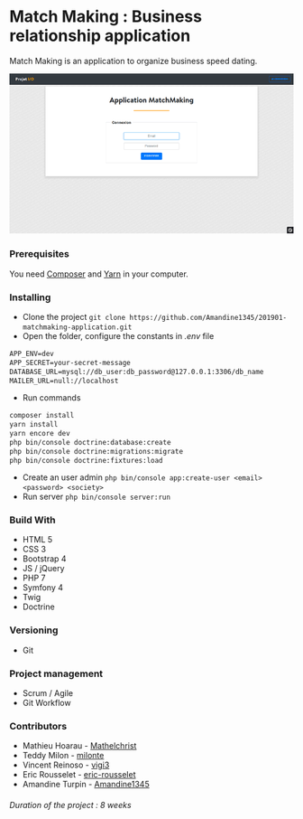 # Match Making : Business relationship application

Match Making is an application to organize business speed dating.

![MatchMaking](201811-matchmaking.gif)

### Prerequisites

You need [Composer](https://getcomposer.org/download/) and [Yarn](https://yarnpkg.com/fr/docs/install#debian-stable) in your computer.

### Installing

* Clone the project `git clone https://github.com/Amandine1345/201901-matchmaking-application.git`
* Open the folder, configure the constants in *.env* file 
```
APP_ENV=dev
APP_SECRET=your-secret-message
DATABASE_URL=mysql://db_user:db_password@127.0.0.1:3306/db_name
MAILER_URL=null://localhost
```
* Run commands
```
composer install
yarn install
yarn encore dev
php bin/console doctrine:database:create
php bin/console doctrine:migrations:migrate
php bin/console doctrine:fixtures:load
```
* Create an user admin
`php bin/console app:create-user <email> <password> <society>`
* Run server `php bin/console server:run`

### Build With
* HTML 5
* CSS 3
* Bootstrap 4
* JS / jQuery
* PHP 7
* Symfony 4
* Twig
* Doctrine

### Versioning

* Git

### Project management

* Scrum / Agile
* Git Workflow
 
### Contributors

* Mathieu Hoarau - [Mathelchrist](https://github.com/Mathelchrist)
* Teddy Milon - [milonte](https://github.com/milonte)
* Vincent Reinoso - [vigi3](https://github.com/vigi3)
* Eric Rousselet - [eric-rousselet](https://github.com/eric-rousselet)
* Amandine Turpin - [Amandine1345](https://github.com/Amandine1345)

###### Duration of the project : 8 weeks